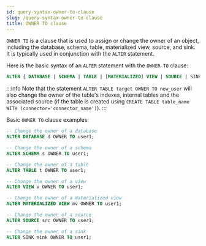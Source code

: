 ```yaml
---
id: query-syntax-owner-to-clause
slug: /query-syntax-owner-to-clause
title: OWNER TO clause
---
```

<head>
  <link rel="canonical" href="https://docs.risingwave.com/docs/current/query-syntax-owner-to-clause/" />
</head>

`OWNER TO` is a clause that is used to assign or change the owner of an object, including the database, schema, table, materialized view, source, and sink. It is typically used in conjunction with the `ALTER` statement.

Here is the basic syntax of an `ALTER` statement with the `OWNER TO` clause:

```sql
ALTER { DATABASE | SCHEMA | TABLE | [MATERIALIZED] VIEW | SOURCE | SINK } target OWNER TO new_user
```
:::info
Note that the statement `ALTER TABLE target OWNER TO new_user` will also change the owner of the table's indexes, internal tables and the associated source (if the table is created using `CREATE TABLE table_name WITH (connector='connector_name')`).
:::

Basic `OWNER TO` clause examples:



```sql title=Example
-- Change the owner of a database
ALTER DATABASE d OWNER TO user1;
```
 

```sql title=Example
-- Change the owner of a schema
ALTER SCHEMA s OWNER TO user1;
```



```sql title=Example
-- Change the owner of a table
ALTER TABLE t OWNER TO user1;
```




```sql title=Example
-- Change the owner of a view
ALTER VIEW v OWNER TO user1;
```




```sql title=Example
-- Change the owner of a materialized view
ALTER MATERIALIZED VIEW mv OWNER TO user1;
```




```sql title=Example
-- Change the owner of a source
ALTER SOURCE src OWNER TO user1;
```




```sql title=Example
-- Change the owner of a sink 
ALTER SINK sink OWNER TO user1;
```

